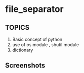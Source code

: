 # file_separator

## TOPICS
1. Basic concept of python 
2. use of os module , shutil module
3. dictionary 

## Screenshots
